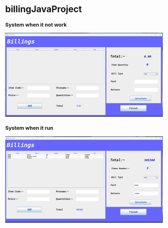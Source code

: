 # billingJavaProject

### System when it not work
![image one](/images/Billing_System.png)
          
### System when it  run
![image two](/images/Billing_System_Run.png)
          
